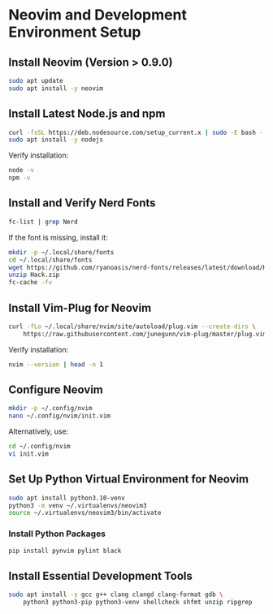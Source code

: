# Neovim and Development Environment Setup

## Install Neovim (Version > 0.9.0)

```sh
sudo apt update
sudo apt install -y neovim
```

## Install Latest Node.js and npm

```sh
curl -fsSL https://deb.nodesource.com/setup_current.x | sudo -E bash -
sudo apt install -y nodejs
```

Verify installation:

```sh
node -v
npm -v
```


## Install and Verify Nerd Fonts

```sh
fc-list | grep Nerd
```

If the font is missing, install it:

```sh
mkdir -p ~/.local/share/fonts
cd ~/.local/share/fonts
wget https://github.com/ryanoasis/nerd-fonts/releases/latest/download/Hack.zip
unzip Hack.zip
fc-cache -fv
```

## Install Vim-Plug for Neovim

```sh
curl -fLo ~/.local/share/nvim/site/autoload/plug.vim --create-dirs \
    https://raw.githubusercontent.com/junegunn/vim-plug/master/plug.vim
```


Verify installation:

```sh
nvim --version | head -n 1
```

## Configure Neovim

```sh
mkdir -p ~/.config/nvim
nano ~/.config/nvim/init.vim
```

Alternatively, use:

```sh
cd ~/.config/nvim
vi init.vim
```

## Set Up Python Virtual Environment for Neovim

```sh
sudo apt install python3.10-venv
python3 -m venv ~/.virtualenvs/neovim3
source ~/.virtualenvs/neovim3/bin/activate
```

### Install Python Packages

```sh
pip install pynvim pylint black
```

## Install Essential Development Tools

```sh
sudo apt install -y gcc g++ clang clangd clang-format gdb \
    python3 python3-pip python3-venv shellcheck shfmt unzip ripgrep
```


